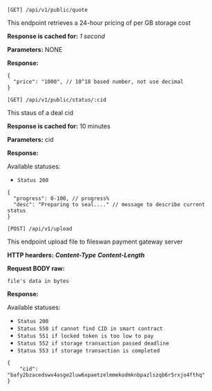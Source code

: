 ```
[GET] /api/v1/public/quote
```
This endpoint retrieves a 24-hour pricing of per GB storage cost

**Response is cached for:**
_1 second_

**Parameters:**
NONE

**Response:**
```json5
{
  "price": "1000", // 10^18 based number, not use decimal
}
```

```
[GET] /api/v1/public/status/:cid
```
This staus of a deal cid

**Response is cached for:**
10 minutes

**Parameters:**
cid

**Response:**

Available statuses:
* `Status 200`
```json5
{
  "progress": 0-100, // progress%
  "desc": "Preparing to seal...." // message to describe current status
}
```


```
[POST] /api/v1/upload
```
This endpoint upload file to fileswan payment gateway server

**HTTP hearders:**
***Content-Type***
***Content-Length***


**Request BODY raw:**
```
file's data in bytes
```

**Response:**


Available statuses:
* `Status 200`
* `Status 550 if cannot find CID in smart contract`
* `Status 551 if locked token is too low to pay`
* `Status 552 if storage transaction passed deadline`
* `Status 553 if storage transaction is completed`
```json5
{
    "cid": "bafy2bzacedswv4asge2luw6xpaetzelmmekodmknbpazlszqb6r5rxjo4fthq"
}
```
